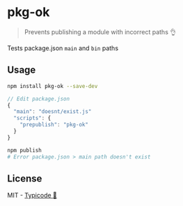 # pkg-ok

> Prevents publishing a module with incorrect paths :ok_hand:

Tests package.json `main` and `bin` paths

## Usage

```sh
npm install pkg-ok --save-dev
```

```js
// Edit package.json
{
  "main": "doesnt/exist.js"
  "scripts": {
    "prepublish": "pkg-ok"
  }
}
```

```sh
npm publish
# Error package.json > main path doesn't exist
```

## License

MIT - [Typicode :cactus:](https://github.com/typicode)